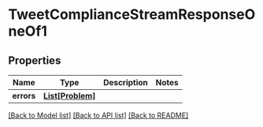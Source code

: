 # TweetComplianceStreamResponseOneOf1


## Properties
Name | Type | Description | Notes
------------ | ------------- | ------------- | -------------
**errors** | [**List[Problem]**](Problem.md) |  | 

[[Back to Model list]](../README.md#documentation-for-models) [[Back to API list]](../README.md#documentation-for-api-endpoints) [[Back to README]](../README.md)


